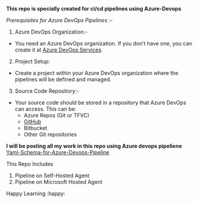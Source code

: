 **This repo is specially created for ci/cd pipelines using Azure-Devops**

*Prerequisites for Azure DevOps Pipelines :-*
1. Azure DevOps Organization:-
 - You need an Azure DevOps organization. If you don’t have one, you can create it at [Azure DevOps Services](https://dev.azure.com/).
2. Project Setup:

 - Create a project within your Azure DevOps organization where the pipelines will be defined and managed.
3. Source Code Repository:-
 - Your source code should be stored in a repository that Azure DevOps can access. 
    This can be:
    - Azure Repos (Git or TFVC)
    - [GitHub](https://github.com/PrachiVpatil96/AzureDevops-Pipelines)
    - Bitbucket
    - Other Git repositories


**I will be posting all my work in this repo using Azure devops pipeliene**
[Yaml-Schema-for-Azure-Devops-Pipeline](https://learn.microsoft.com/en-us/azure/devops/pipelines/yaml-schema/?view=azure-pipelines)

This Repo Includes
1. Pipeline on Self-Hosted Agent
2. Pipeline on Microsoft Hosted Agent








Happy Learning :happy: